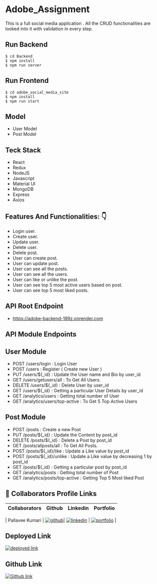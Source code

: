 # Adobe_Assignment

This is a full social media application . All the CRUD functionalities are looked into it with validation in every step.

## Run Backend
```
$ cd Backend
$ npm install
$ npm run server
```

## Run Frontend
```
$ cd adobe_social_media_site
$ npm install
$ npm run start
```
## Model

- User Model
- Post Model 

## Teck Stack

- React
- Redux
- NodeJS
- Javascript
- Material UI
- MongoDB
- Express
- Axios
 
 
## Features And Functionalities: 👇

 - Login user.    
 - Create user.
 - Update user.
 - Delete user.
 - Delete post.
 - User can create post.
 - User can update post.
 - User can see all the posts.
 - User can see all the users.
 - User can like or unlike the post.
 - User can see top 5 most active users based on post.
 - User can see top 5 most liked posts.
 
## API Root Endpoint

- https://adobe-backend-189z.onrender.com

## API Module Endpoints
 
 ## User Module
 
 - POST /users/login : Login User
 - POST /users : Register ( Create new User )
 - PUT /users/${_id} : Update the User name and Bio by user_id
 - GET /users/getusers/all : To Get All Users.
 - DELETE /users/${_id} : Delete User by user_id
 - GET /users/${_id} : Getting a particular User Details by user_id
 - GET /analytics/users : Getting total number of User
 - GET /analytics/users/top-active : To Get 5 Top Active Users
  
  ## Post Module
  
  - POST /posts : Create a new Post
  - PUT /posts/${_id} : Update the Content by post_id
  - DELETE /posts/${_id} : Delete a Post by post_id
  - GET /posts/allposts/all : To Get All Posts.
  - POST /posts/${_id}/like : Update a Like value by post_id
  - POST /posts/${_id}/unlike : Update a Like value by decreasing 1 by post_id
  - GET /posts/${_id} : Getting a particular post by post_id
  - GET /analytics/posts : Getting total number of Post
  - GET /analytics/posts/top-active : Getting Top 5 Most liked Post
  
 
## 🔗 Collaborators Profile Links
| Collaborators  | Github  |  Linkedin   | Portfolio   |
| ---------- | -----------|------------|---------- |


| Pallavee Kumari | [![github](https://img.shields.io/badge/github-1DA1F2?style=for-the-badge&logo=github&logoColor=white)](https://github.com/pallaveekumari)| 
[![linkedin](https://img.shields.io/badge/linkedin-0A66C2?style=for-the-badge&logo=linkedin&logoColor=white)](https://www.linkedin.com/in/pallavee-kumari-493338230/)
| [![portfolio](https://img.shields.io/badge/my_portfolio-000?style=for-the-badge&logo=ko-fi&logoColor=white)](https://pallaveekumari.github.io/) | 




## Deployed Link
 [![deployed link](https://img.shields.io/badge/Deployed_Link-000?style=for-the-badge&logo=ko-fi&logoColor=white)](https://adobe123.netlify.app)

## Github Link
 [![Github link](https://img.shields.io/badge/Deployed_Link-000?style=for-the-badge&logo=ko-fi&logoColor=white)](https://github.com/pallaveekumari/adobe_assignment)

